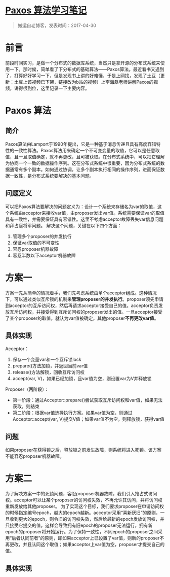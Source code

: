 # [Paxos 算法学习笔记](https://github.com/zzy131250/gitblog/issues/14)

> 搬运自老博客，发表时间：2017-04-30

# 前言
前段时间实习，是做一个分布式的数据库系统，当然只是拿开源的分布式系统来使用一下。那时候，简单看了下分布式的基础算法——Paxos算法。最近看书又遇到了，打算好好学习一下，但是发现书上讲的好难懂，于是上网找，发现了土豆（更新：土豆上该视频已下架，链接改为b站的视频）上李海磊老师讲解Paxos的视频，讲得很到位，这里记录一下主要内容。

# Paxos 算法
## 简介
Paxos算法由Lamport于1990年提出，它是一种基于消息传递且具有高度容错特性的一致性算法。Paxos算法用来确定一个不可变变量的取值，它可以是任意取值，且一旦取值确定，就不再更改，且可被获取。在分布式系统中，可以把它理解为协商一个一致的数据操作序列。这在分布式系统中很重要，因为分布式系统的数据通常有多个副本。如何通过协调，让多个副本执行相同的操作序列，进而保证数据一致性，是分布式系统要解决的基本问题。

## 问题定义
可以把Paxos算法要解决的问题定义为：设计一个系统来存储名为var的取值，这个系统由acceptor来接收var值，由proposer发出var值。系统需要保证var的取值具有一致性，并需要保证具有容错性。这里不考虑acceptor故障丢失var信息问题和拜占庭将军问题。
解决这个问题，关键在以下四个方面：
1. 管理多个proposer的并发执行
2. 保证var取值的不可变性
3. 容忍proposer机器故障
4. 容忍半数以下acceptor机器故障

# 方案一
方案一先从简单的情况着手，我们先考虑系统由单个acceptor组成。这种情况下，可以通过类似互斥锁的机制来**管理proposer的并发执行**。proposer须先申请到acceptor的互斥访问权，然后再请求acceptor接受自己的值。acceptor负责发放互斥访问权，并接受得到互斥访问权的proposer发出的值。一旦acceptor接受了某个proposer的取值，就认为var值被确定，其他proposer**不再更改var值**。

## 具体实现
Acceptor：
1. 保存一个变量var和一个互斥锁lock
2. prepare()方法加锁，并返回当前var值
3. release()方法解锁，回收互斥访问权
4. accept(var, V)，如果已经加锁，且var值为空，则设置var为V并释放锁

Proposer（两阶段）：
- 第一阶段：通过Acceptor::prepare()尝试获取互斥访问权和var值，如果无法获取，则结束
- 第二阶段：根据var值选择执行方案。如果var值为空，则通过Acceptor::accept(var, V)提交V值；如果var值不为空，则释放锁，获得var值

## 问题
如果proposer在获得锁之后，释放锁之前发生故障，则系统将进入死锁。该方案不能容忍proposer机器故障。

# 方案二
为了解决方案一中的死锁问题，容忍proposer机器故障，我们引入抢占式访问权。acceptor可以让某个proposer的访问权失效，不再允许其访问，并将访问权重新发放给其他proposer。
为了实现这个目标，我们要求proposer在申请访问权的时候指定编号epoch，越大的epoch越新。acceptor采用“喜新厌旧”的原则，一旦收到更大的epoch，则令旧的访问权失效，然后给最新的epoch发放访问权，并只接受它提交的值。这样会导致拥有旧epoch的proposer无法运行，拥有新epoch的proposer将开始运行。为了保持一致性，不同epoch的proposer之间采用“后者认同前者”的原则，即如果acceptor上已设置了var值，则新的proposer不再更改，并且认同这个取值；如果acceptor上var值为空，proposer才提交自己的值。

## 具体实现